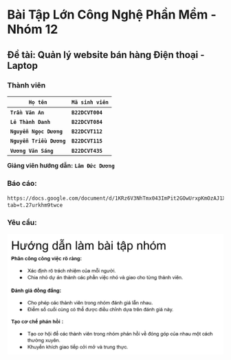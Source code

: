 # Bài Tập Lớn Công Nghệ Phần Mềm - Nhóm 12

## Đề tài: Quản lý website bán  hàng Điện thoại - Laptop

### Thành viên


| **`Họ tên`**               | **`Mã sinh viên`** |
| ---------------------------- | -------------------- |
| **`Trần Văn An`**          | **`B22DCVT004`**     |
| **`Lê Thành Danh`**        | **`B22DCVT084`**     |
| **`Nguyễn Ngọc Dương`**  | **`B22DCVT112`**     |
| **`Nguyễn Triều Dương`** | **`B22DCVT115`**     |
| **`Vương Văn Sáng`**     | **`B22DCVT435`**     |

**Giảng viên hướng dẫn:** **`Lâm Đức Dương`**

### Báo cáo:
```
https://docs.google.com/document/d/1KRz6V3NhTmx043ImPit2GOwUrxpKmOzAJ1XymLeVEgQ/edit?tab=t.27urkhm9twce
```

### Yêu cầu:

![alt text](jpg/anh1.jpeg)

